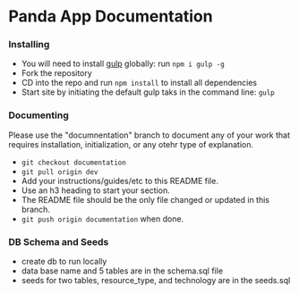 # Panda App Documentation

### Installing
- You will need to install [gulp](http://gulpjs.com/) globally: run ```npm i gulp -g``` 
- Fork the repository
- CD into the repo and run ```npm install``` to install all dependencies
- Start site by initiating the default gulp taks in the command line: ```gulp```


### Documenting

Please use the "documnentation" branch to document any of your work that requires installation, initialization, or any otehr type of explanation.

- ```git checkout documentation```
- ```git pull origin dev```
- Add your instructions/guides/etc to this README file. 
- Use an h3 heading to start your section.
- The README file should be the only file changed or updated in this branch.
- ```git push origin documentation``` when done.

### DB Schema and Seeds
- create db to run locally
- data base name and 5 tables are in the schema.sql file
- seeds for two tables, resource_type, and technology are in the seeds.sql